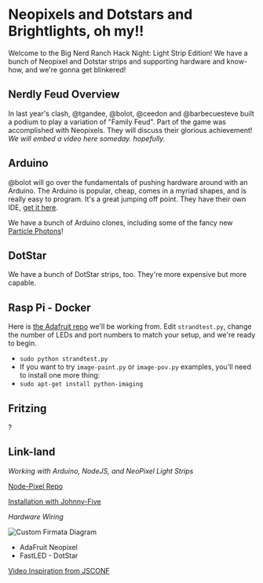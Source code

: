 # Neopixels and Dotstars and Brightlights, oh my!!

Welcome to the Big Nerd Ranch Hack Night: Light Strip Edition!
We have a bunch of Neopixel and Dotstar strips and supporting hardware
and know-how, and we're gonna get blinkered!

## Nerdly Feud Overview

In last year's clash, @tgandee, @bolot, @ceedon and @barbecuesteve built a podium
to play a variation of "Family Feud". Part of the game was accomplished with Neopixels.
They will discuss their glorious achievement! *We will embed a video here someday. hopefully.*

## Arduino

@bolot will go over the fundamentals of pushing hardware around with an Arduino. The Arduino
is popular, cheap, comes in a myriad shapes, and is really easy to program. It's a great
jumping off point. They have their own IDE, [get it here](https://www.arduino.cc/en/Main/Software).


We have a bunch of Arduino clones, including some of the fancy new [Particle Photons](https://www.particle.io/)!

## DotStar

We have a bunch of DotStar strips, too. They're more expensive but more capable.

## Rasp Pi - Docker

Here is [the Adafruit repo](https://github.com/adafruit/Adafruit_DotStar_Pi) we'll be
working from. Edit `strandtest.py`, change the number of LEDs and port numbers to match your setup,
and we're ready to begin.

- `sudo python strandtest.py`
- If you want to try `image-paint.py` or `image-pov.py` examples, you'll need to install one more thing:
- `sudo apt-get install python-imaging`





## Fritzing

?


## Link-land


_Working with Arduino, NodeJS, and NeoPixel Light Strips_

[Node-Pixel Repo](https://github.com/ajfisher/node-pixel)

[Installation with Johnny-Five](https://github.com/ajfisher/node-pixel/blob/master/docs/installation.md)

_Hardware Wiring_

![Custom Firmata Diagram](https://github.com/ajfisher/node-pixel/blob/master/docs/custom_firmata_bb.png)

- AdaFruit Neopixel
- FastLED - DotStar

[Video Inspiration from JSCONF](http://cdn.embedly.com/widgets/media.html?src=http://www.youtube.com/embed/NHs5t1l3qzo%3Ffeature%3Doembed&url=http://www.youtube.com/watch%3Fv%3DNHs5t1l3qzo&image=http://i1.ytimg.com/vi/NHs5t1l3qzo/hqdefault.jpg&key=92b31102528511e1a2ec4040d3dc5c07&type=text/html&schema=youtube&r=http://blog.whichlight.com/&s=1&autoplay=1)


